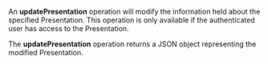 An **updatePresentation** operation will modify the information held about the specified Presentation. This operation is only available if the authenticated user has access to the Presentation.

The **updatePresentation** operation returns a JSON object representing the modified Presentation.
